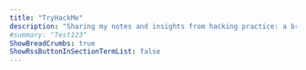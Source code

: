 ```yaml
---
title: "TryHackMe"
description: "Sharing my notes and insights from hacking practice: a breakdown of vulnerabilities, exploit techniques, and the tools used to solve different TryHackMe machines"
#summary: "Test123"
ShowBreadCrumbs: true
ShowRssButtonInSectionTermList: false
---
```


